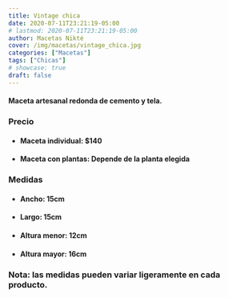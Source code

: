 ```yaml
---
title: Vintage chica
date: 2020-07-11T23:21:19-05:00
# lastmod: 2020-07-11T23:21:19-05:00
author: Macetas Nikté
cover: /img/macetas/vintage_chica.jpg
categories: ["Macetas"]
tags: ["Chicas"]
# showcase: true
draft: false
---
```


#### Maceta artesanal redonda de cemento y tela.

###  Precio
- #### Maceta individual: $140
- #### Maceta con plantas: Depende de la planta elegida

### Medidas
- #### Ancho: 15cm
- #### Largo: 15cm
- #### Altura menor: 12cm
- #### Altura mayor: 16cm
### Nota: las medidas pueden variar ligeramente en cada producto.
<!--more-->

